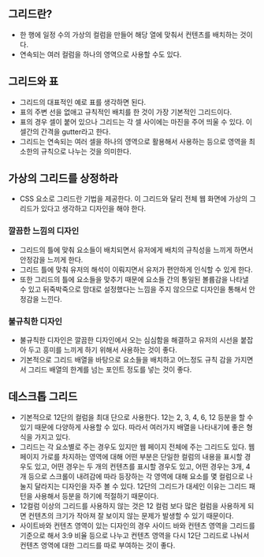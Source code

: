 ## 그리드란?
- 한 행에 일정 수의 가상의 컬럼을 만들어 해당 열에 맞춰서 컨텐츠를 배치하는 것이다.
- 연속되는 여러 컬럼을 하나의 영역으로 사용할 수도 있다.

## 그리드와 표
- 그리드의 대표적인 예로 표를 생각하면 된다.
- 표의 주변 선을 없애고 규칙적인 배치를 한 것이 가장 기본적인 그리드이다.
- 표의 경우 셀이 붙어 있으나 그리드는 각 셀 사이에는 마진을 주어 띄울 수 있다. 이 셀간의 간격을 gutter라고 한다.
- 그리드는 연속되는 여러 셀을 하나의 영역으로 활용해서 사용하는 등으로 영역을 최소한의 규칙으로 나누는 것을 의미한다.

## 가상의 그리드를 상정하라
- CSS 요소로 그리드란 기법을 제공한다. 이 그리드와 달리 전체 웹 화면에 가상의 그리드가 있다고 생각하고 디자인을 해야 한다.

### 깔끔한 느낌의 디자인
- 그리드의 틀에 맞춰 요소들이 배치되면서 유저에게 배치의 규칙성을 느끼게 하면서 안정감을 느끼게 한다.
- 그리드 틀에 맞춰 유저의 해석이 이뤄지면서 유저가 편안하게 인식할 수 있게 한다.
- 또한 그리드의 틀에 요소들을 맞추기 때문에 요소들 간의 통일된 볼륨감을 나타낼 수 있고 뒤죽박죽으로 맘대로 설정했다는 느낌을 주지 않으므로 디자인을 통해서 안정감을 느낀다.

### 불규칙한 디자인
- 불규칙한 디자인은 깔끔한 디자인에서 오는 심심함을 해결하고 유저의 시선을 붙잡아 두고 흥미를 느끼게 하기 위해서 사용하는 것이 좋다.
- 기본적으로 그리드 배열을 바탕으로 요소들을 배치하고 어느정도 규칙 감을 가지면서 그리드 배열의 한계를 넘는 포인트 정도를 넣는 것이 좋다.

## 데스크톱 그리드
- 기본적으로 12단의 컬럼을 최대 단으로 사용한다. 12는 2, 3, 4, 6, 12 등분을 할 수 있기 때문에 다양하게 사용할 수 있다. 따라서 여러가지 배열을 나타내기에 좋은 형식을 가지고 있다.
- 그리드는 각 요소별로 주는 경우도 있지만 웹 페이지 전체에 주는 그리드도 있다. 웹 페이지 가로를 차지하는 영역에 대해 어떤 부분은 단일한 컬럼의 내용을 표시할 경우도 있고, 어떤 경우는 두 개의 컨텐츠를 표시할 경우도 있고, 어떤 경우는 3개, 4개 등으로 스크롤이 내려감에 따라 등장하는 각 영역에 대해 요소를 몇 컬럼으로 나눌지 달라지는 디자인을 자주 볼 수 있다. 12단의 그리드가 대세인 이유는 그리드 패턴을 사용해서 등분을 하기에 적절하기 때문이다.
- 12컬럼 이상의 그리드를 사용하지 않는 것은 12 컬럼 보다 많은 컬럼을 사용하게 되면 컨텐츠의 크기가 작아져 잘 보이지 않는 문제가 발생할 수 있기 때문이다.
- 사이트바와 컨텐츠 영역이 있는 디자인의 경우 사이드 바와 컨텐츠 영역을 그리드를 기준으로 해서 3:9 비율 등으로 나누고 컨텐츠 영역을 다시 12단 그리드로 나눠서 컨텐츠 영역에 대한 그리드를 따로 부여하는 것이 좋다.
